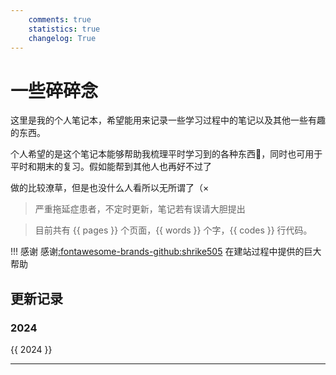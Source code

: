 ```yaml
---
    comments: true
    statistics: true
    changelog: True
---
```


# 一些碎碎念

这里是我的个人笔记本，希望能用来记录一些学习过程中的笔记以及其他一些有趣的东西。

个人希望的是这个笔记本能够帮助我梳理平时学习到的各种东西🧐，同时也可用于平时和期末的复习。假如能帮到其他人也再好不过了

做的比较潦草，但是也没什么人看所以无所谓了（×

> 严重拖延症患者，不定时更新，笔记若有误请大胆提出

> 目前共有 {{ pages }} 个页面，{{ words }} 个字，{{ codes }} 行代码。


!!! 感谢
    感谢<a href="https://github.com/shrike-505" target="_blank">:fontawesome-brands-github:shrike505</a> 在建站过程中提供的巨大帮助


## 更新记录

### 2024  
{{ 2024 }}

---  
